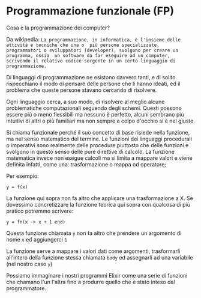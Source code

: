 # Programmazione funzionale (FP)

Cosa è la programmazione dei computer?

Da wikipedia:
`
La programmazione, in informatica, è l'insieme delle attività e tecniche che una o 
più persone specializzate, programmatori o sviluppatori (developer), svolgono per
creare un programma, ossia  un software da far eseguire ad un computer, 
scrivendo il relativo codice sorgente in un certo linguaggio di programmazione.
`

Di linguaggi di programmazione ne esistono davvero tanti, e di solito rispecchiano 
il modo di pensare delle persone che li hanno ideati, ed il problema che queste persone
stavano cercando di risolvere.

Ogni linguaggio cerca, a suo modo, di risolvere al meglio alcune problematiche
computazionali seguendo degli schemi. Questi possono essere più o meno flessibili
ma nessuno è perfetto, alcuni sembrano più intuitivi di altri o più familiari ma
non sempre a colpo d'occhio si è nel giusto.

Si chiama funzionale perché il suo concetto di base risiede nella funzione, 
ma nel senso matematico del termine. Le funzioni dei linguaggi procedurali o 
imperativi sono realmente delle procedure piuttosto che delle funzioni e svolgono
in questo senso delle pure direttive di calcolo. La funzione matematica invece non 
esegue calcoli ma si limita a mappare valori e viene definita infatti, 
come una: trasformazione o mappa od operatore; 

Per esempio:

`y = f(x)`

La funzione qui sopra non fa altro che applicare una trasformazione a X. Se dovessimo concretizzare
la funzione teorica qui sopra con qualcosa di più pratico potremmo scrivere: 

`y = fn(x -> x + 1 end)`

Questa funzione chiamata `y` non fa altro che prendere un argomento di nome `x` ed aggiungerci `1`

La funzione serve a mappare i valori dati come argomenti, trasformarli all'intero della funzione stessa
chiamata `body` ed assegnarli ad una variabile (nel nostro caso `y`)

Possiamo immaginare i nostri programmi Elixir come una serie di funzioni che chamano 
l'un l'altra fino a produrre quello che è stato inteso dal programmatore.
